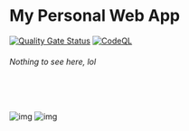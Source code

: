 # My Personal Web App
[![Quality Gate Status](https://sonarcloud.io/api/project_badges/measure?project=aldwin7894_aldwin7894&metric=alert_status)](https://sonarcloud.io/summary/new_code?id=aldwin7894_aldwin7894)
[![CodeQL](https://github.com/aldwin7894/aldwin7894/actions/workflows/codeql-analysis.yml/badge.svg)](https://github.com/aldwin7894/aldwin7894/actions/workflows/codeql-analysis.yml)
###### *Nothing to see here, lol*
<br>
<br>

![img](https://aldwin7894.win/lastfm.svg?username=aldwin7894&bg=29,31,32,0.8&fg=ffffff&line=768ee3)
![img](https://aldwin7894.win/discord-banner.svg?bg=29,31,32,0.8&fg=ffffff&line=768ee3)
